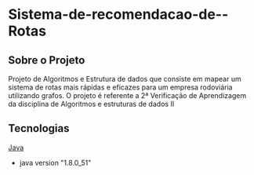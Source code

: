 # Sistema-de-recomendacao-de--Rotas

## Sobre o Projeto
Projeto de Algoritmos e Estrutura de dados que consiste em mapear um sistema de rotas mais rápidas e eficazes para um empresa rodoviária utilizando grafos. 
 O projeto é referente a 2ª Verificação de Aprendizagem da disciplina de Algoritmos e estruturas de dados II

## Tecnologias
[Java](https://www.java.com/en/download/)
*   java version "1.8.0_51"


